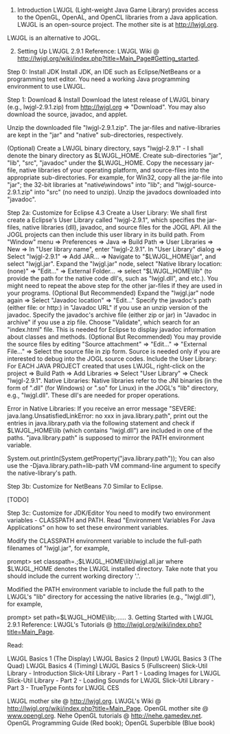 1.  Introduction
LWJGL (Light-weight Java Game Library) provides access to the OpenGL, OpenAL, and OpenCL libraries from a Java application. LWJGL is an open-source project. The mother site is at http://lwjgl.org.

LWJGL is an alternative to JOGL.

2.  Setting Up LWJGL 2.9.1
Reference: LWJGL Wiki @ http://lwjgl.org/wiki/index.php?title=Main_Page#Getting_started.

Step 0: Install JDK
Install JDK, an IDE such as Eclipse/NetBeans or a programming text editor. You need a working Java programming environment to use LWJGL.

Step 1: Download & Install
Download the latest release of LWJGL binary (e.g., lwjgl-2.9.1.zip) from http://lwjgl.org ⇒ "Download". You may also download the source, javadoc, and applet.

Unzip the downloaded file "lwjgl-2.9.1.zip". The jar-files and native-libraries are kept in the "jar" and "native" sub-directories, respectively.

(Optional) Create a LWJGL binary directory, says "lwjgl-2.9.1" - I shall denote the binary directory as $LWJGL_HOME. Create sub-directories "jar", "lib", "src", "javadoc" under the $LWJGL_HOME. Copy the necessary jar-file, native libraries of your operating platform, and source-files into the appropriate sub-directories. For example, for Win32, copy all the jar-file into "jar"; the 32-bit libraries at "native\windows" into "lib"; and "lwjgl-source-2.9.1.zip" into "src" (no need to unzip). Unzip the javadocs downloaded into "javadoc".

Step 2a: Customize for Eclipse 4.3
Create a User Library: We shall first create a Eclipse's User Library called "lwjgl-2.9.1", which specifies the jar-files, native libraries (dll), javadoc, and source files for the JOGL API. All the JOGL projects can then include this user library in its build path.
From "Window" menu ⇒ Preferences ⇒ Java ⇒ Build Path ⇒ User Libraries ⇒ New ⇒ In "User library name", enter "lwjgl-2.9.1".
In "User Library" dialog ⇒ Select "lwjgl-2.9.1" ⇒ Add JAR... ⇒ Navigate to "$LWJGL_HOME\jar", and select "lwjgl.jar".
Expand the "lwjgl.jar" node, select "Native library location: (none)" ⇒ "Edit..." ⇒ External Folder... ⇒ select "$LWJGL_HOME\lib" (to provide the path for the native code dll's, such as "lwjgl.dll", and etc.).
You might need to repeat the above step for the other jar-files if they are used in your programs.
(Optional But Recommended) Expand the "lwjgl.jar" node again ⇒ Select "Javadoc location" ⇒ "Edit..."
Specify the javadoc's path (either file: or http:) in "Javadoc URL" if you use an unzip version of the javadoc.
Specify the javadoc's archive file (either zip or jar) in "Javadoc in archive" if you use a zip file.
Choose "Validate", which search for an "index.html" file.
This is needed for Eclipse to display javadoc information about classes and methods.
(Optional But Recommended) You may provide the source files by editing "Source attachment" ⇒ "Edit..." ⇒ "External File..." ⇒ Select the source file in zip form. Source is needed only if you are interested to debug into the JOGL source codes.
Include the User Library: For EACH JAVA PROJECT created that uses LWJGL, right-click on the project ⇒ Build Path ⇒ Add Libraries ⇒ Select "User Library" ⇒ Check "lwjgl-2.9.1".
Native Libraries: Native libraries refer to the JNI binaries (in the form of ".dll" (for Windows) or ".so" for Linux) in the JOGL's "lib" directory, e.g., "lwjgl.dll". These dll's are needed for proper operations.

Error in Native Libraries: If you receive an error message "SEVERE: java.lang.UnsatisfiedLinkError: no xxx in java.library.path", print out the entries in java.library.path via the following statement and check if $LWJGL_HOME\lib (which contains "lwjgl.dll") are included in one of the paths. "java.library.path" is supposed to mirror the PATH environment variable.

System.out.println(System.getProperty("java.library.path"));
You can also use the -Djava.library.path=lib-path VM command-line argument to specify the native-library's path.

Step 3b: Customize for NetBeans 7.0
Similar to Eclipse.

[TODO]

Step 3c: Customize for JDK/Editor
You need to modify two environment variables - CLASSPATH and PATH. Read "Environment Variables For Java Applications" on how to set these environment variables.

Modify the CLASSPATH environment variable to include the full-path filenames of "lwjgl.jar", for example,

prompt> set classpath=.;$LWJGL_HOME\lib\lwjgl.all.jar
where $LWJGL_HOME denotes the LWJGL installed directory. Take note that you should include the current working directory '.'.

Modified the PATH environment variable to include the full path to the LWJGL's "lib" directory for accessing the native libraries (e.g., "lwjgl.dll"), for example,

prompt> set path=$LWJGL_HOME\lib;......
3.  Getting Started with LWJGL 2.9.1
Reference: LWJGL's Tutorials @ http://lwjgl.org/wiki/index.php?title=Main_Page.

Read:

LWJGL Basics 1 (The Display)
LWJGL Basics 2 (Input)
LWJGL Basics 3 (The Quad)
LWJGL Basics 4 (Timing)
LWJGL Basics 5 (Fullscreen)
Slick-Util Library - Introduction
Slick-Util Library - Part 1 - Loading Images for LWJGL
Slick-Util Library - Part 2 - Loading Sounds for LWJGL
Slick-Util Library - Part 3 - TrueType Fonts for LWJGL
CES

LWJGL mother site @ http://lwjgl.org. LWJGL's Wiki @ http://lwjgl.org/wiki/index.php?title=Main_Page.
OpenGL mother site @ www.opengl.org.
Nehe OpenGL tutorials @ http://nehe.gamedev.net.
OpenGL Programming Guide (Red book); OpenGL Superbible (Blue book)